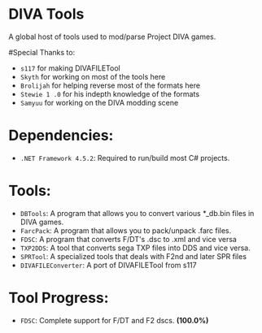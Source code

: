 # DIVA Tools
A global host of tools used to mod/parse Project DIVA games.

#Special Thanks to:
+ `s117` for making DIVAFILETool
+ `Skyth` for working on most of the tools here
+ `Brolijah` for helping reverse most of the formats here
+ `Stewie 1 .0` for his indepth knowledge of the formats
+ `Samyuu` for working on the DIVA modding scene

# Dependencies:
+ `.NET Framework 4.5.2`: Required to run/build most C# projects.

# Tools:

+ `DBTools`: A program that allows you to convert various *_db.bin files in DIVA games.
+ `FarcPack`: A program that allows you to pack/unpack .farc files.
+ `FDSC`: A program that converts F/DT's .dsc to .xml and vice versa
+ `TXP2DDS`: A tool that converts sega TXP files into DDS and vice versa.
+ `SPRTool`: A specialized tools that deals with F2nd and later SPR files
+ `DIVAFILEConverter`: A port of DIVAFILETool from s117

# Tool Progress:

+ `FDSC`: Complete support for F/DT and F2 dscs. **(100.0%)**
